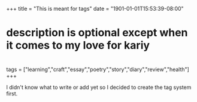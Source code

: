 +++
title = "This is meant for tags"
date = "1901-01-01T15:53:39-08:00"
#
# description is optional except when it comes to my love for kariy
#
tags = ["learning","craft","essay","poetry","story","diary","review","health"]
+++

I didn't know what to write or add yet so I decided to create the tag system first.